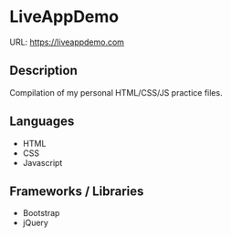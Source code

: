 # LiveAppDemo
URL: https://liveappdemo.com

## Description
Compilation of my personal HTML/CSS/JS practice files.

## Languages
* HTML
* CSS
* Javascript

## Frameworks / Libraries
* Bootstrap
* jQuery
